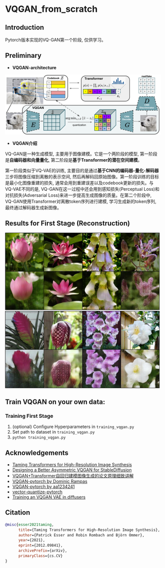 # VQGAN_from_scratch

## Introduction

Pytorch版本实现的VQ-GAN第一个阶段, 仅供学习。

## Preliminary

- **VQGAN-architecture**

![vq-gan](./assets/vqgan-architecture.png)

- **VQGAN介绍**

VQ-GAN是一种生成模型, 主要用于图像建模。它是一个两阶段的模型, 第一阶段是**自编码器和向量量化**, 第二阶段是**基于Transformer的潜在空间建模**。

第一阶段类似于VQ-VAE的训练, 主要目的是通过**基于CNN的编码器-量化-解码器**三步将图像压缩到离散的表示空间, 然后再解码回原始图像。第一阶段训练的目标是最小化图像重建的损失, 通常会用到重建误差以及codebook更新的损失。与VQ-VAE不同的是, VQ-GAN在这一过程中还会用到感知损失(Perceptual Loss)和对抗损失(Adversarial Loss)来进一步提高生成图像的质量。在第二个阶段中, VQ-GAN使用Transformer对离散token序列进行建模, 学习生成新的token序列, 最终通过解码器生成新图像。

## Results for First Stage (Reconstruction)

<img src="./assets/epoch300_step0.jpg" width="500">

<img src="./assets/epoch300_step500.jpg" width = "500">

## Train VQGAN on your own data:
### Training First Stage
1. (optional) Configure Hyperparameters in ```training_vqgan.py```
2. Set path to dataset in ```training_vqgan.py```
3. ```python training_vqgan.py```


## Acknowledgements

- [Taming Transformers for High-Resolution Image Synthesis](https://arxiv.org/abs/2012.09841)
- [Designing a Better Asymmetric VQGAN for StableDiffusion](https://arxiv.org/abs/2306.04632)
- [VQGAN+Transformer自回归建模图像生成的论文原理细致讲解](https://www.bilibili.com/video/BV1mh411g7r5/?spm_id_from=333.788&vd_source=634f9cd56b5b0cf10f6976238630bd8d)
- [VQGAN-pytorch by Dominic Rampas](https://github.com/dome272/VQGAN-pytorch)
- [VQGAN-pytorch by aa1234241](https://github.com/aa1234241/vqgan)
- [vector-quantize-pytorch](https://github.com/lucidrains/vector-quantize-pytorch)
- [Training an VQGAN VAE in diffusers](https://github.com/huggingface/diffusers/blob/3159e60d59819ae874ea3cdbd28e02d9e6c57321/examples/vqgan/README.md)

## Citation
```bibtex
@misc{esser2021taming,
      title={Taming Transformers for High-Resolution Image Synthesis}, 
      author={Patrick Esser and Robin Rombach and Björn Ommer},
      year={2021},
      eprint={2012.09841},
      archivePrefix={arXiv},
      primaryClass={cs.CV}
}
```